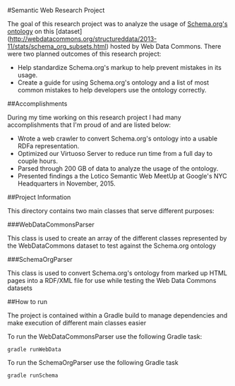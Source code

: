 #Semantic Web Research Project

The goal of this research project was to analyze the usage of
[Schema.org's ontology](http://schema.org/) on this [dataset]
(http://webdatacommons.org/structureddata/2013-11/stats/schema_org_subsets.html)
hosted by Web Data Commons. There were two planned outcomes of
this research project:

* Help standardize Schema.org's markup to help prevent mistakes in its usage.
* Create a guide for using Schema.org's ontology and a list of most common
mistakes to help developers use the ontology correctly.

##Accomplishments

During my time working on this research project I had many accomplishments
that I'm proud of and are listed below:

* Wrote a web crawler to convert Schema.org's ontology into a usable RDFa
representation.
* Optimized our Virtuoso Server to reduce run time from a full day to
couple hours.
* Parsed through 200 GB of data to analyze the usage of the ontology.
* Presented findings a the Lotico Semantic Web MeetUp at Google's NYC
Headquarters in November, 2015.

##Project Information

This directory contains two main classes that serve different purposes:

###WebDataCommonsParser

This class is used to create an array of the different classes represented
by the WebDataCommons dataset to test against the Schema.org ontology

###SchemaOrgParser

This class is used to convert Schema.org's ontology from marked up HTML pages
 into a RDF/XML file for use while testing the Web Data Commons datasets

##How to run

The project is contained within a Gradle build to manage dependencies and
make execution of different main classes easier

To run the WebDataCommonsParser use the following Gradle task:

    gradle runWebData

To run the SchemaOrgParser use the following Gradle task

    gradle runSchema
